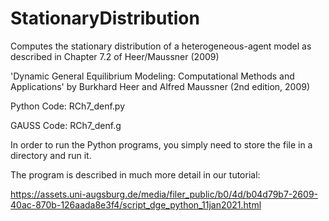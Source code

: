 # StationaryDistribution
Computes the stationary distribution of a heterogeneous-agent model as described in Chapter 7.2 of Heer/Maussner (2009)

'Dynamic General Equilibrium Modeling: Computational Methods and Applications' by Burkhard Heer and Alfred Maussner
(2nd edition, 2009)

Python Code: RCh7_denf.py

GAUSS Code: RCh7_denf.g

In order to run the Python programs, you simply need to store the file in a directory and run it.

The program is described in much more detail in our tutorial:

https://assets.uni-augsburg.de/media/filer_public/b0/4d/b04d79b7-2609-40ac-870b-126aada8e3f4/script_dge_python_11jan2021.html

